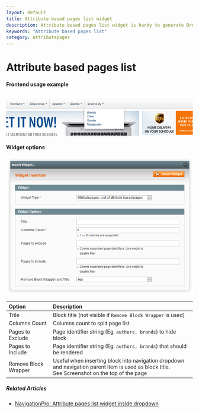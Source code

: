 ```yaml
---
layout: default
title: Attribute based pages list widget
description: Attribute based pages list widget is handy to generate Browse by menu's or pages
keywords: "Attribute based pages list"
category: Attributepages
---
```


# Attribute based pages list

#### Frontend usage example

!['Browse by' dropdown](/images/navigationpro/siblings/browse_by_attributepages_dropdown.png)

#### Widget options

![Widget form](/images/attributepages/widgets-and-blocks/attribute_pages_list.png)

Option | Description
:------|:-----------
Title | Block title (not visible if `Remove Block Wrapper` is used)
Columns Count | Columns count to split page list
Pages to Exclude | Page identifier string (Eg. `authors, brands`) to hide block
Pages to Include | Page identifier string (Eg. `authors, brands`) that should be rendered
Remove Block Wrapper | Useful when inserting block into navigation dropdown and navigation parent item is used as block title.<br/> See Screenshot on the top of the page

##### Related Articles

- [NavigationPro: Attribute pages list widget inside dropdown](/extensions/navigationpro/siblings/browse-by-with-attributepages-list/)
